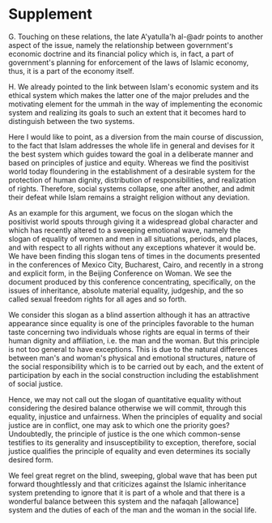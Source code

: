 Supplement
==========

G. Touching on these relations, the late A'yatulla'h al-@adr points to
another aspect of the issue, namely the relationship between
government's economic doctrine and its financial policy which is, in
fact, a part of government's planning for enforcement of the laws of
Islamic economy, thus, it is a part of the economy itself.

H. We already pointed to the link between Islam's economic system and
its ethical system which makes the latter one of the major preludes and
the motivating element for the ummah in the way of implementing the
economic system and realizing its goals to such an extent that it
becomes hard to distinguish between the two systems.

Here I would like to point, as a diversion from the main course of
discussion, to the fact that Islam addresses the whole life in general
and devises for it the best system which guides toward the goal in a
deliberate manner and based on principles of justice and equity. Whereas
we find the positivist world today floundering in the establishment of a
desirable system for the protection of human dignity, distribution of
responsibilities, and realization of rights. Therefore, social systems
collapse, one after another, and admit their defeat while Islam remains
a straight religion without any deviation.

As an example for this argument, we focus on the slogan which the
positivist world spouts through giving it a widespread global character
and which has recently altered to a sweeping emotional wave, namely the
slogan of equality of women and men in all situations, periods, and
places, and with respect to all rights without any exceptions whatever
it would be. We have been finding this slogan tens of times in the
documents presented in the conferences of Mexico City, Bucharest, Cairo,
and recently in a strong and explicit form, in the Beijing Conference on
Woman. We see the document produced by this conference concentrating,
specifically, on the issues of inheritance, absolute material equality,
judgeship, and the so called sexual freedom rights for all ages and so
forth.

We consider this slogan as a blind assertion although it has an
attractive appearance since equality is one of the principles favorable
to the human taste concerning two individuals whose rights are equal in
terms of their human dignity and affiliation, i.e. the man and the
woman. But this principle is not too general to have exceptions. This is
due to the natural differences between man's and woman's physical and
emotional structures, nature of the social responsibility which is to be
carried out by each, and the extent of participation by each in the
social construction including the establishment of social justice.

Hence, we may not call out the slogan of quantitative equality without
considering the desired balance otherwise we will commit, through this
equality, injustice and unfairness. When the principles of equality and
social justice are in conflict, one may ask to which one the priority
goes? Undoubtedly, the principle of justice is the one which
common-sense testifies to its generality and insusceptibility to
exception, therefore, social justice qualifies the principle of equality
and even determines its socially desired form.

We feel great regret on the blind, sweeping, global wave that has been
put forward thoughtlessly and that criticizes against the Islamic
inheritance system pretending to ignore that it is part of a whole and
that there is a wonderful balance between this system and the nafaqah
[allowance] system and the duties of each of the man and the woman in
the social life.


